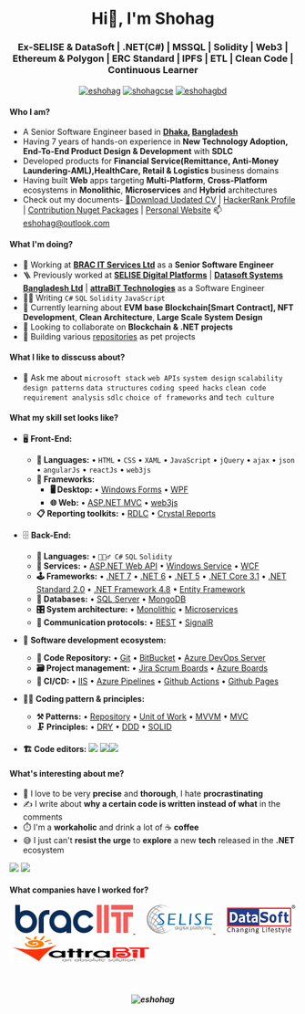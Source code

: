 <h1 align="center">Hi👋, I'm Shohag</h1>
<h3 align="center">Ex-SELISE & DataSoft | .NET(C#) | MSSQL | Solidity | Web3 | Ethereum & Polygon | ERC Standard | IPFS | ETL | Clean Code | Continuous Learner</h3>

<p align="center">
<a href="https://linkedin.com/in/eshohag" target="blank"><img align="center" src="https://cdn.jsdelivr.net/npm/simple-icons@3.0.1/icons/linkedin.svg" alt="eshohag" height="30" width="40" /></a>
<a href="https://fb.com/shohagcse" target="blank"><img align="center" src="https://cdn.jsdelivr.net/npm/simple-icons@3.0.1/icons/facebook.svg" alt="shohagcse" height="30" width="40" /></a>
<a href="https://twitter.com/eshohagbd" target="blank"><img align="center" src="https://cdn.jsdelivr.net/npm/simple-icons@3.0.1/icons/twitter.svg" alt="eshohagbd" height="30" width="40" /></a>
</p>

#### Who I am?
- A Senior Software Engineer based in **[Dhaka](https://en.wikipedia.org/wiki/Dhaka), [Bangladesh](https://en.wikipedia.org/wiki/Bangladesh)** 
- Having 7 years of hands-on experience in **New Technology Adoption, End-To-End Product Design & Development** with **SDLC**
- Developed products for **Financial Service(Remittance, Anti-Money Laundering-AML),HealthCare, Retail & Logistics** business domains
- Having built **Web** apps targeting **Multi-Platform**, **Cross-Platform** ecosystems in **Monolithic**, **Microservices** and **Hybrid** architectures
- Check out my documents- <a href="https://1drv.ms/f/c/4c566a07c085f217/EhfyhcAHalYggExqAAAAAAABtxp3mnSllgJIU1hOHW2QKQ?e=hh7waA" target="_blank">📄Download Updated CV</a> | <a href="https://www.hackerrank.com/eshohag" target="_blank">HackerRank Profile</a> | <a href="https://www.nuget.org/profiles/eshohag" target="_blank">Contribution Nuget Packages</a> | <a href="https://shohag.azurewebsites.net/" target="_blank">Personal Website</a> 📫eshohag@outlook.com

#### What I'm doing?
- 🏢 Working at **[BRAC IT Services Ltd](https://www.bracits.com/)** as a **Senior Software Engineer**
- 🪜 Previously worked at **[SELISE Digital Platforms](http://selise.ch/)** | **[Datasoft Systems Bangladesh Ltd](http://datasoft-bd.com/)** | **[attraBiT Technologies](http://www.attrabit.com/)** as a Software Engineer
- 👨‍💻 Writing `C#` `SQL` `Solidity` `JavaScript`
- 🌱 Currently learning about **EVM base Blockchain[Smart Contract], NFT Development**, **Clean Architecture**, **Large Scale System Design**
- 👯 Looking to collaborate on **Blockchain & .NET projects**
- 🥰 Building various [repositories](https://github.com/eshohag?tab=repositories/) as pet projects
#### What I like to disscuss about? 
- 💬 Ask me about `microsoft stack` `web APIs` `system design` `scalability` `design patterns` `data structures` `coding speed hacks` `clean code` `requirement analysis` `sdlc` `choice of frameworks` and `tech culture`


#### What my skill set looks like?
- 🖥 **Front-End:** 
  - **📜 Languages:** • `HTML` • `CSS` • `XAML` • `JavaScript` • `jQuery` • `ajax` • `json` • `angularJs` • `reactJs` • `web3js`
  - **🔬 Frameworks:**  
    - **🖥 Desktop:** • [Windows Forms](https://learn.microsoft.com/en-us/dotnet/desktop/winforms/get-started/create-app-visual-studio/) • [WPF](https://docs.microsoft.com/en-us/dotnet/desktop/wpf/overview/) 
    - **🌐 Web:** • [ASP.NET MVC](https://dotnet.microsoft.com/en-us/apps/aspnet/mvc) • [web3js](https://web3js.readthedocs.io/)
  - **📋 Reporting toolkits:** • [RDLC](https://docs.fileformat.com/reporting/rdlc/#:~:text=(.rdlc)%20Files-,What%20is%20an%20RDLC%20file%3F,used%20to%20create%20these%20files.) • [Crystal Reports](https://www.sap.com/products/technology-platform/crystal-reports.html)
- 🗄️ **Back-End:**
  - **📜 Languages:** • `🧙🏻‍♂️ C#` `SQL` `Solidity`
  - **🔭 Services:** • [ASP.NET Web API](https://dotnet.microsoft.com/en-us/apps/aspnet/apis) • [Windows Service](https://learn.microsoft.com/en-us/dotnet/framework/windows-services/introduction-to-windows-service-applications) • [WCF](https://learn.microsoft.com/en-us/dotnet/framework/wcf/whats-wcf)
  - **🕹 Frameworks:** • [.NET 7](https://dotnet.microsoft.com/en-us/download/dotnet/7.0) • [.NET 6](https://dotnet.microsoft.com/en-us/download/dotnet/6.0) • [.NET 5](https://dotnet.microsoft.com/en-us/download/dotnet/5.0) • [.NET Core 3.1](https://dotnet.microsoft.com/en-us/download/dotnet/3.1) • [.NET Standard 2.0](https://docs.microsoft.com/en-us/dotnet/standard/net-standard?tabs=net-standard-1-0) • [.NET Framework 4.8](https://dotnet.microsoft.com/en-us/download/dotnet-framework/net48) • [Entity Framework](https://docs.microsoft.com/en-us/ef/)
  - **💾 Databases:** • [SQL Server](https://www.microsoft.com/en-us/sql-server/sql-server-2019) • [MongoDB](https://www.mongodb.com/)
  - **🎛 System architecture:** • [Monolithic](https://microservices.io/patterns/monolithic.html) • [Microservices](https://microservices.io/patterns/microservices.html)
  - **🔌 Communication protocols:** • [REST](https://docs.microsoft.com/en-us/azure/architecture/best-practices/api-design) • [SignalR](https://dotnet.microsoft.com/en-us/apps/aspnet/signalr)
- 🎡 **Software development ecosystem:**
  - **📁 Code Repository:** • [Git](https://git-scm.com/) • [BitBucket](https://bitbucket.org/product) • [Azure DevOps Server](https://azure.microsoft.com/en-us/services/devops/server/)
  - **🗃 Project management:** • [Jira Scrum Boards](https://www.atlassian.com/software/jira/features/scrum-boards) • [Azure Boards](https://azure.microsoft.com/en-us/services/devops/boards/)
  - **🚀 CI/CD:** • [IIS](https://www.iis.net/) • [Azure Pipelines](https://azure.microsoft.com/en-us/services/devops/pipelines/) • [Github Actions](https://github.com/features/actions) • [Github Pages](https://pages.github.com/)
- 🧙‍♂️ **Coding pattern & principles:**
  - **⚒ Patterns:**  • [Repository](https://learn.microsoft.com/en-us/aspnet/mvc/overview/older-versions/getting-started-with-ef-5-using-mvc-4/implementing-the-repository-and-unit-of-work-patterns-in-an-asp-net-mvc-application) • [Unit of Work](https://learn.microsoft.com/en-us/aspnet/mvc/overview/older-versions/getting-started-with-ef-5-using-mvc-4/implementing-the-repository-and-unit-of-work-patterns-in-an-asp-net-mvc-application) • [MVVM](https://en.wikipedia.org/wiki/Model%E2%80%93view%E2%80%93viewmodel) • [MVC](https://en.wikipedia.org/wiki/Model%E2%80%93view%E2%80%93controller) 
  - **🗜 Principles:** • [DRY](https://en.wikipedia.org/wiki/Don%27t_repeat_yourself#:~:text=%22Don%27t%20repeat%20yourself%22,data%20normalization%20to%20avoid%20redundancy.) • [DDD](https://en.wikipedia.org/wiki/Domain-driven_design) • [SOLID](https://www.digitalocean.com/community/conceptual_articles/s-o-l-i-d-the-first-five-principles-of-object-oriented-design)
  
- **🏗️ Code editors:**
<a href="https://visualstudio.microsoft.com/"><img src="https://1000logos.net/wp-content/uploads/2020/08/Visual-Studio-Logo.png" height=25></a> <a href="https://code.visualstudio.com/"><img src="https://seeklogo.com/images/V/visual-studio-code-logo-449D71944F-seeklogo.com.png" height=25></a><a href="https://notepad-plus-plus.org/"><img src="https://notepad-plus-plus.org/images/logo.svg" height=25></a>

#### What's interesting about me?  
  - 🧐 I love to be very **precise** and **thorough**, I hate **procrastinating**
  - ✍️ I write about **why a certain code is written instead of what** in the comments
  - ⏱️ I'm a **workaholic** and drink a lot of ☕ **coffee**
  - 😅 I just can't **resist the urge** to **explore** a new **tech** released in the **.NET** ecosystem
<!--Github Stats-->
<p float="left">
<img height="180em" src="https://github-readme-stats.vercel.app/api?username=eshohag" /> 
<img height="180em" src="https://github-readme-stats.vercel.app/api/top-langs/?username=eshohag"/>
</p>

#### What companies have I worked for?
<p left="left">
 <a href="https://www.bracits.com" style="padding: 10px !important;" target="_blank">
    <img src="./images/bits-logo.svg" height="50" alt="https://www.bracits.com/">
  </a>

  <a href="https://selisegroup.com/" style="padding: 10px !important;"  target="_blank">
    <img src="./images/selise-logo.png" height="50" alt="https://selisegroup.com/">
  </a> 
  
  <a href="http://datasoft-bd.com/" style="padding: 10px !important;" target="_blank">
    <img src="./images/ds-logo.png" height="50" alt="https://www.datasoft-bd.com/"> 
  </a>
  
  <a href="http://www.attrabit.com/" style="padding: 10px !important;" target="_blank">
    <img src="./images/attrabit-logo.jpg" width="250" height="50" alt="https://www.attrabit.com/">
  </a>
</p>

<br>
<h5 align="center"><img src="https://profile-counter.glitch.me/eshohag/count.svg" alt="eshohag" /></h5>
